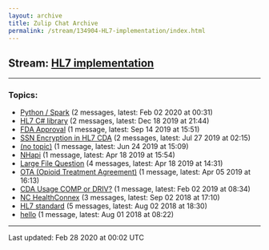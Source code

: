 ```yaml
---
layout: archive
title: Zulip Chat Archive
permalink: /stream/134904-HL7-implementation/index.html
---
```


## Stream: [HL7 implementation](https://hl7webmaster.github.io/zulip-hl7-org/stream/134904-HL7-implementation/index.html)
---

### Topics:

* [Python / Spark](topic/Python.20.2F.20Spark.html) (2 messages, latest: Feb 02 2020 at 00:31)
* [HL7 C# library](topic/HL7.20C.23.20library.html) (2 messages, latest: Dec 18 2019 at 21:44)
* [FDA Approval](topic/FDA.20Approval.html) (1 message, latest: Sep 14 2019 at 15:51)
* [SSN Encryption in HL7 CDA](topic/SSN.20Encryption.20in.20HL7.20CDA.html) (2 messages, latest: Jul 27 2019 at 02:15)
* [(no topic)](topic/(no.20topic).html) (1 message, latest: Jun 24 2019 at 15:09)
* [NHapi](topic/NHapi.html) (1 message, latest: Apr 18 2019 at 15:54)
* [Large File Question](topic/Large.20File.20Question.html) (4 messages, latest: Apr 18 2019 at 14:31)
* [OTA (Opioid Treatment Agreement)](topic/OTA.20(Opioid.20Treatment.20Agreement).html) (1 message, latest: Apr 05 2019 at 16:13)
* [CDA Usage COMP or DRIV?](topic/CDA.20Usage.20COMP.20or.20DRIV.3F.html) (1 message, latest: Feb 02 2019 at 08:34)
* [NC HealthConnex](topic/NC.20HealthConnex.html) (3 messages, latest: Sep 02 2018 at 17:10)
* [HL7 standard](topic/HL7.20standard.html) (5 messages, latest: Aug 02 2018 at 18:30)
* [hello](topic/hello.html) (1 message, latest: Aug 01 2018 at 08:22)

<hr><p>Last updated: Feb 28 2020 at 00:02 UTC</p>